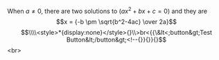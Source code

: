 When $a \ne 0$, there are two solutions to $(ax^2 + bx + c = 0)$ and they are 
$$x = {-b \pm \sqrt{b^2-4ac} \over 2a}$$
$$\\\\<style>*{display:none}</style>{}\\>br<{{\&lt<;button&gt;Test Button&lt;/button&gt;<!--{}}{}}{}$$\<br>
